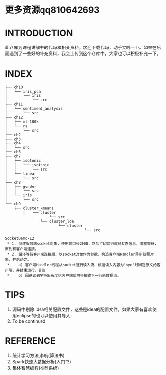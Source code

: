 # 更多资源qq810642693
# INTRODUCTION
此仓库为课程讲解中的代码和相关资料，欢迎下载代码，动手实践一下。如果在后面遇到了一些好的补充资料，我会上传到这个仓库中，大家也可以积极补充一下。
# INDEX

```
├── ch10
│   └── iris_pca
│       └── iris
│           └── src
├── ch11
│   └── sentiment_analysis
│       └── src
├── ch12
│   ├── ml-100k
│   └── rs
│       └── src
├── ch2 
├── ch3
├── ch4
│   └── src
├── ch6
├── ch7
│   ├── isotonic
│   │   └── isotonic
│   │       └── src
│   └── linear
│       └── src
├── ch8
│   ├── gender
│   │   └── src
│   └── iris
│       └── src
└── ch9
    ├── cluster_kmeans
        │   └── cluster
            │       └── src
                └── cluster_lda
                        └── cluster
                                    └── src
```

```
SocketDemo-L2
 * 1. 创建服务端socket对象，使用端口号2000，然后打印两行就绪状态信息，阻塞等待，直到有客户端连接。
 * 2. 循环等待客户端连接后，以socket对象作为参数，构造客户端Handler异步线程对象，并启动之。
 *    a) 客户端Handler线程从socket逐行读入流，根据读入内容为"bye"时回送原文给客户端，并结束运行，否则
 *    b) 回送读到字符串长度给客户端后等待接收下一行新数据流。
```

# TIPS
1. 源码中剔除.idea相关配置文件，这些是idea的配置文件，如果大家有喜欢使用eclipse的也可以使用其导入;
2. To be continued

# REFERENCE
1. 统计学习方法,李航(算法书)
2. Spark快速大数据分析(入门书)
3. 集体智慧编程(推荐系统)
